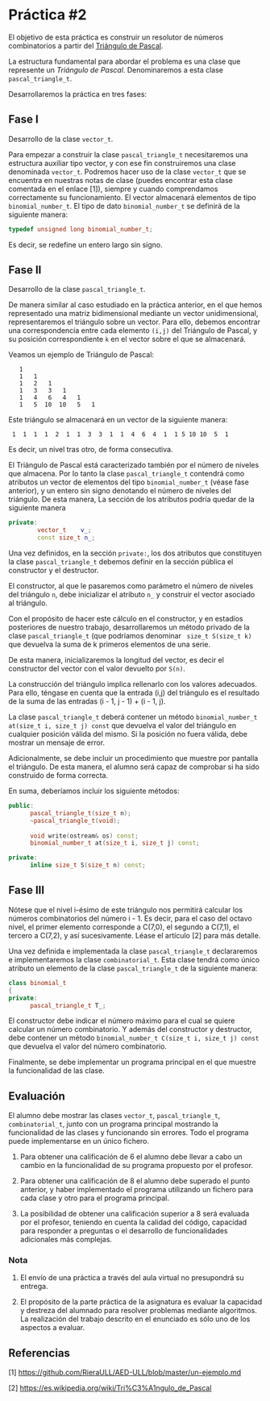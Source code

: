 # Práctica #2

El objetivo de esta práctica es construir un resolutor de números combinatorios a partir del [Triángulo de Pascal](https://es.wikipedia.org/wiki/Tri%C3%A1ngulo_de_Pascal).

La estructura fundamental para abordar el problema es una clase que represente un *Triángulo de Pascal*. Denominaremos a esta clase ```pascal_triangle_t```.

Desarrollaremos la práctica en tres fases:

## Fase I

Desarrollo de la clase ```vector_t```.

Para empezar a construir la clase ```pascal_triangle_t```  necesitaremos una estructura auxiliar tipo vector, y con ese fin construiremos una clase denominada ```vector_t```. Podremos hacer uso de la clase ```vector_t``` que se encuentra en nuestras notas de clase (puedes encontrar esta clase comentada en el enlace [1]), siempre y cuando comprendamos correctamente su funcionamiento. El vector almacenará elementos de tipo ```binomial_number_t```. El tipo de dato ```binomial_number_t``` se definirá de la siguiente manera:

```cpp
typedef unsigned long binomial_number_t;
```
Es decir, se redefine un entero largo sin signo.

## Fase II

Desarrollo de la clase ```pascal_triangle_t```.

De manera similar al caso estudiado en la práctica anterior, en el que hemos representado una matriz bidimensional mediante un vector unidimensional, representaremos el triángulo sobre un vector. Para ello, debemos encontrar una correspondencia entre cada elemento  ```(i,j)``` del Triángulo de Pascal, y su posición correspondiente  ```k``` en el vector sobre el que se almacenará.

Veamos un ejemplo de Triángulo de Pascal:

```
   1  
   1   1
   1   2   1
   1   3   3   1
   1   4   6   4   1
   1   5  10  10   5   1
```

Este triángulo se almacenará en un vector de la siguiente manera:

```
 1  1  1  1  2  1  1  3  3  1  1  4  6  4  1  1 5 10 10  5  1
```
Es decir, un nivel tras otro, de forma consecutiva.

El Triángulo de Pascal está caracterizado también por el número de niveles que almacena. Por lo tanto la clase ```pascal_triangle_t``` contendrá como atributos un vector de elementos del tipo ```binomial_number_t``` (véase fase anterior), y un entero sin signo denotando el número de niveles del triángulo. De esta manera, La sección de los atributos podría quedar de la siguiente manera

```cpp
private:
        vector_t    v_;
        const size_t n_;
```

Una vez definidos, en la sección ```private:```, los dos atributos que constituyen la clase ```pascal_triangle_t``` debemos definir en la sección pública el constructor y el destructor.

El constructor, al que le pasaremos como parámetro el número de niveles del triángulo ```n```, debe inicializar el atributo ```n_``` y construir el vector asociado al triángulo.

Con el propósito de hacer este cálculo en el constructor, y en estadíos posteriores de nuestro trabajo, desarrollaremos un método privado de la clase ```pascal_triangle_t``` (que podríamos denominar ``` size_t S(size_t k)``` que devuelva la suma de k primeros elementos de una serie.

De esta manera, inicializaremos la longitud del vector, es decir el constructor del vector con el valor devuelto por ```S(n)```.

La construcción del triángulo implica rellenarlo con los valores adecuados. Para ello, téngase en cuenta que la entrada (i,j) del triángulo es el resultado de la suma de las entradas (i - 1, j - 1) + (i - 1, j). 

La clase ```pascal_triangle_t``` deberá contener un método ```binomial_number_t at(size_t i, size_t j) const``` que devuelva el valor del triángulo en cualquier posición válida del mismo. Si la posición no fuera válida, debe mostrar un mensaje de error.

Adicionalmente, se debe incluir un procedimiento que muestre por pantalla el triángulo. De esta manera, el alumno será capaz de comprobar si ha sido construido de forma correcta.

En suma, deberíamos incluir los siguiente métodos:

~~~cpp
public:
      pascal_triangle_t(size_t n);
      ~pascal_triangle_t(void);
      
      void write(ostream& os) const;
      binomial_number_t at(size_t i, size_t j) const;

private:
      inline size_t S(size_t n) const;

~~~

## Fase III

Nótese que el nivel i-ésimo de este triángulo nos permitirá calcular los números combinatorios del número i - 1. Es decir, para el caso del octavo nivel, el primer elemento corresponde a C(7,0), el segundo a C(7,1), el tercero a C(7,2), y así sucesivamente. Léase el artículo [2] para más detalle.

Una vez definida e implementada la clase ```pascal_triangle_t``` declararemos e implementaremos la clase ```combinatorial_t```. Esta clase tendrá como único atributo un elemento de la clase ```pascal_triangle_t``` de la siguiente manera:

```cpp
class binomial_t
{
private:
      pascal_triangle_t T_;
```

El constructor debe indicar el número máximo para el cual se quiere calcular un número combinatorio. Y además del constructor y destructor, debe contener un método ```binomial_number_t C(size_t i, size_t j) const``` que devuelva el valor del número combinatorio.

Finalmente, se debe implementar un programa principal en el que muestre la funcionalidad de las clase.

## Evaluación

El alumno debe mostrar las clases ```vector_t```, ```pascal_triangle_t```, ```combinatorial_t```, junto con un programa principal mostrando la funcionalidad de las clases y funcionando sin errores. Todo el programa puede implementarse en un único fichero.

1. Para obtener una calificación de 6 el alumno debe llevar a cabo un cambio en la funcionalidad de su programa propuesto por el profesor.

2. Para obtener una calificación de 8 el alumno debe superado el punto anterior, y haber implementado el programa utilizando un fichero para cada clase y otro para el programa principal.

3. La posibilidad de obtener una calificación superior a 8 será evaluada por el profesor, teniendo en cuenta la calidad del código, capacidad para responder a preguntas o el desarrollo de funcionalidades adicionales más complejas.  

### Nota
1. El envío de una práctica a través del aula virtual no presupondrá su entrega. 

2. El propósito de la parte práctica de la asignatura es evaluar la capacidad y destreza del alumnado para resolver problemas mediante algoritmos. La realización del trabajo descrito en el enunciado es sólo uno de los aspectos a evaluar.

## Referencias 

[1] https://github.com/RieraULL/AED-ULL/blob/master/un-ejemplo.md

[2] https://es.wikipedia.org/wiki/Tri%C3%A1ngulo_de_Pascal

